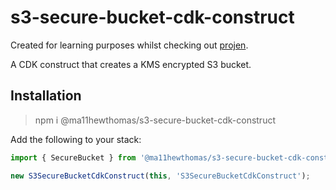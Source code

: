 # s3-secure-bucket-cdk-construct

Created for learning purposes whilst checking out [projen](https://projen.io/). 

A CDK construct that creates a KMS encrypted S3 bucket.

## Installation

> npm i @ma11hewthomas/s3-secure-bucket-cdk-construct

Add the following to your stack:

``` typescript
import { SecureBucket } from '@ma11hewthomas/s3-secure-bucket-cdk-construct';

new S3SecureBucketCdkConstruct(this, 'S3SecureBucketCdkConstruct');
```


